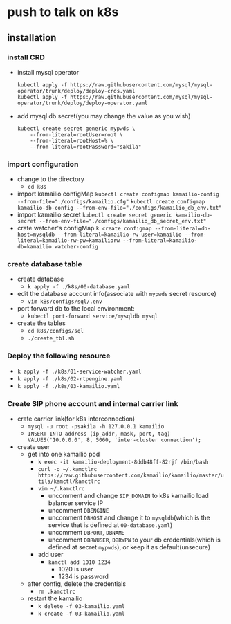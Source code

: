 # push to talk on k8s

## installation
### install CRD
- install mysql operator
    ```
    kubectl apply -f https://raw.githubusercontent.com/mysql/mysql-operator/trunk/deploy/deploy-crds.yaml
    kubectl apply -f https://raw.githubusercontent.com/mysql/mysql-operator/trunk/deploy/deploy-operator.yaml
    ```
- add mysql db secret(you may change the value as you wish)
    ```
    kubectl create secret generic mypwds \
        --from-literal=rootUser=root \
        --from-literal=rootHost=% \
        --from-literal=rootPassword="sakila"
    ```

### import configuration
- change to the directory
    - `cd k8s` 
- import kamailio configMap
    `kubectl create configmap kamailio-config --from-file="./configs/kamailio.cfg"`
    `kubectl create configmap kamailio-db-config --from-env-file="./configs/kamailio_db_env.txt"`
- import kamailio secret
    `kubectl create secret generic kamailio-db-secret --from-env-file="./configs/kamailio_db_secret_env.txt"`
- crate watcher's configMap
    `k create configmap --from-literal=db-host=mysqldb --from-literal=kamailio-rw-user=kamailio --from-literal=kamailio-rw-pw=kamailiorw --from-literal=kamailio-db=kamailio watcher-config`

<!-- ---
- update kamailio configMap
    `kubectl create configmap kamailio-config --from-file="./configs/kamailio.cfg" --dry-run=client -o yaml | kubectl apply -f -`
-->

### create database table
- create database
    - `k apply -f ./k8s/00-database.yaml`
- edit the database account info(associate with `mypwds` secret resource)
    - `vim k8s/configs/sql/.env`
- port forward db to the local environment:
    - `kubectl port-forward service/mysqldb mysql`
- create the tables
    - `cd k8s/configs/sql`
    - `./create_tbl.sh`

### Deploy the following resource
- `k apply -f ./k8s/01-service-watcher.yaml`
- `k apply -f ./k8s/02-rtpengine.yaml`
- `k apply -f ./k8s/03-kamailio.yaml`

### Create SIP phone account and internal carrier link
- crate carrier link(for k8s interconnection)
    - `mysql -u root -psakila -h 127.0.0.1 kamailio`
    - `INSERT INTO address (ip_addr, mask, port, tag) VALUES('10.0.0.0', 8, 5060, 'inter-cluster connection');`
- create user
    - get into one kamailio pod
        - `k exec -it kamailio-deployment-8ddb48ff-82rjf /bin/bash`
        - `curl -o ~/.kamctlrc https://raw.githubusercontent.com/kamailio/kamailio/master/utils/kamctl/kamctlrc`
        - `vim ~/.kamctlrc`
            - uncomment and change `SIP_DOMAIN` to k8s kamailio load balancer service IP
            - uncomment `DBENGINE`
            - uncomment `DBHOST` and change it to `mysqldb`(which is the service that is defined at `00-database.yaml`)
            - uncomment `DBPORT`, `DBNAME`
            - uncomment `DBRWUSER`, `DBRWPW` to your db credentials(which is defined at secret `mypwds`), or keep it as default(unsecure)
        - add user
            - `kamctl add 1010 1234`
                - 1020 is user
                - 1234 is password
    - after config, delete the credentials
        - `rm .kamctlrc`
    - restart the kamailio
        - `k delete -f 03-kamailio.yaml`
        - `k create -f 03-kamailio.yaml`
